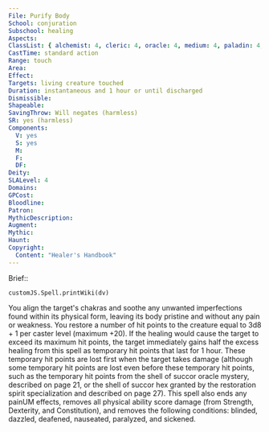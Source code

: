```yaml
---
File: Purify Body
School: conjuration
Subschool: healing
Aspects: 
ClassList: { alchemist: 4, cleric: 4, oracle: 4, medium: 4, paladin: 4, psychic: 5 }
CastTime: standard action
Range: touch
Area: 
Effect: 
Targets: living creature touched
Duration: instantaneous and 1 hour or until discharged
Dismissible: 
Shapeable: 
SavingThrow: Will negates (harmless)
SR: yes (harmless)
Components:
  V: yes
  S: yes
  M: 
  F: 
  DF: 
Deity: 
SLALevel: 4
Domains: 
GPCost: 
Bloodline: 
Patron: 
MythicDescription: 
Augment: 
Mythic: 
Haunt: 
Copyright:
  Content: "Healer's Handbook"
---
```

Brief:: 

```dataviewjs
customJS.Spell.printWiki(dv)
```

You align the target's chakras and soothe any unwanted imperfections found within its physical form, leaving its body pristine and without any pain or weakness.  You restore a number of hit points to the creature equal to 3d8 + 1 per caster level (maximum +20). If the healing would cause the target to exceed its maximum hit points, the target immediately gains half the excess healing from this spell as temporary hit points that last for 1 hour. These temporary hit points are lost first when the target takes damage (although some temporary hit points are lost even before these temporary hit points, such as the temporary hit points from the shell of succor oracle mystery, described on page 21, or the shell of succor hex granted by the restoration spirit specialization and described on page 27).  This spell also ends any painUM effects, removes all physical ability score damage (from Strength, Dexterity, and Constitution), and removes the following conditions: blinded, dazzled, deafened, nauseated, paralyzed, and sickened.
